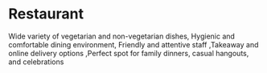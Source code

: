 # Restaurant
Wide variety of vegetarian and non-vegetarian dishes,  Hygienic and comfortable dining environment,  Friendly and attentive staff  ,Takeaway and online delivery options  ,Perfect spot for family dinners, casual hangouts, and celebrations
